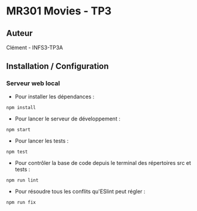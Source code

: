 # MR301 Movies - TP3

## Auteur

Clément - INFS3-TP3A

## Installation / Configuration

### Serveur web local

* Pour installer les dépendances :
```
npm install
```

* Pour lancer le serveur de développement :
```
npm start
```

* Pour lancer les tests :
```
npm test
```

* Pour contrôler la base de code depuis le terminal des répertoires src et tests :
```
npm run lint
```

* Pour résoudre tous les conflits qu'ESlint peut régler :
```
npm run fix
```
